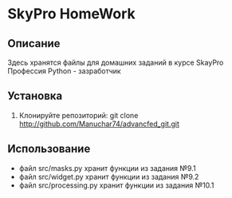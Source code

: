 # SkyPro HomeWork

## Описание

Здесь хранятся файлы для домашних заданий
в курсе SkayPro Профессия Python - зазработчик

## Установка

1. Клонируйте репозиторий:
   git clone http://github.com/Manuchar74/advancfed_git.git

## Использование

+ файл src/masks.py хранит функции из задания №9.1
+ файл src/widget.py хранит функции из задания №9.2
+ файл src/processing.py хранит функции из задания №10.1